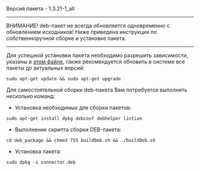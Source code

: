 Версия пакета - 1.3.21-1_all

_ _ _ _ _ _ _ _ _ _ _ _ _ _ _ _ _ _ _ _ _ _ _ _ _ _ _ _ _ _ _ _ _ _ _ _ 

ВНИМАНИЕ! deb-пакет не всегда обновляется одновременно с обновлением исходников!
Ниже приведена инструкция по собственноручной сборке и установке пакета.

_ _ _ _ _ _ _ _ _ _ _ _ _ _ _ _ _ _ _ _ _ _ _ _ _ _ _ _ _ _ _ _ _ _ _ _ 

Для успешной установки пакета необходимо разрешить зависимости, указаны в [этом файле](https://github.com/ekorneechev/Connector/blob/master/deb_package/connector/DEBIAN/control), также рекомендуется обновить в системе все пакеты до актуальных версий:

`sudo apt-get update && sudo apt-get upgrade`

Для самостоятельной сборки deb-пакета Вам потребуется выполнить несколько команд: 
* Установка необходимых для сборки пакетов:

`sudo apt-get install dpkg debconf debhelper lintian`

* Выполнение скрипта сборки DEB-пакета:

`cd deb_package && chmod 755 buildDeb.sh && ./buildDeb.sh`

* Установка пакета:

`sudo dpkg -i connector.deb`
